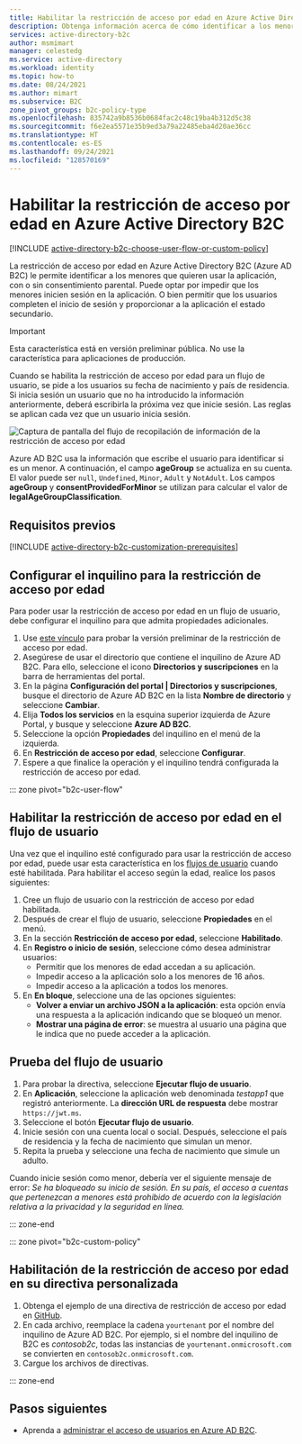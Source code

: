 ```yaml
---
title: Habilitar la restricción de acceso por edad en Azure Active Directory B2C | Microsoft Docs
description: Obtenga información acerca de cómo identificar a los menores mediante la aplicación.
services: active-directory-b2c
author: msmimart
manager: celestedg
ms.service: active-directory
ms.workload: identity
ms.topic: how-to
ms.date: 08/24/2021
ms.author: mimart
ms.subservice: B2C
zone_pivot_groups: b2c-policy-type
ms.openlocfilehash: 835742a9b8536b0684fac2c48c19ba4b312d5c38
ms.sourcegitcommit: f6e2ea5571e35b9ed3a79a22485eba4d20ae36cc
ms.translationtype: HT
ms.contentlocale: es-ES
ms.lasthandoff: 09/24/2021
ms.locfileid: "128570169"
---
```

# <a name="enable-age-gating-in-azure-active-directory-b2c"></a>Habilitar la restricción de acceso por edad en Azure Active Directory B2C

[!INCLUDE [active-directory-b2c-choose-user-flow-or-custom-policy](../../includes/active-directory-b2c-choose-user-flow-or-custom-policy.md)]

La restricción de acceso por edad en Azure Active Directory B2C (Azure AD B2C) le permite identificar a los menores que quieren usar la aplicación, con o sin consentimiento parental. Puede optar por impedir que los menores inicien sesión en la aplicación. O bien permitir que los usuarios completen el inicio de sesión y proporcionar a la aplicación el estado secundario. 

>[!IMPORTANT]
>Esta característica está en versión preliminar pública. No use la característica para aplicaciones de producción.
>

Cuando se habilita la restricción de acceso por edad para un flujo de usuario, se pide a los usuarios su fecha de nacimiento y país de residencia. Si inicia sesión un usuario que no ha introducido la información anteriormente, deberá escribirla la próxima vez que inicie sesión. Las reglas se aplican cada vez que un usuario inicia sesión.

![Captura de pantalla del flujo de recopilación de información de la restricción de acceso por edad](./media/age-gating/age-gating-information-gathering.png)

Azure AD B2C usa la información que escribe el usuario para identificar si es un menor. A continuación, el campo **ageGroup** se actualiza en su cuenta. El valor puede ser `null`, `Undefined`, `Minor`, `Adult` y `NotAdult`.  Los campos **ageGroup** y **consentProvidedForMinor** se utilizan para calcular el valor de **legalAgeGroupClassification**.


## <a name="prerequisites"></a>Requisitos previos

[!INCLUDE [active-directory-b2c-customization-prerequisites](../../includes/active-directory-b2c-customization-prerequisites.md)]

## <a name="set-up-your-tenant-for-age-gating"></a>Configurar el inquilino para la restricción de acceso por edad

Para poder usar la restricción de acceso por edad en un flujo de usuario, debe configurar el inquilino para que admita propiedades adicionales.

1. Use [este vínculo](https://portal.azure.com/?Microsoft_AAD_B2CAdmin_agegatingenabled=true#blade/Microsoft_AAD_B2CAdmin/TenantManagementMenuBlade/overview) para probar la versión preliminar de la restricción de acceso por edad.
1. Asegúrese de usar el directorio que contiene el inquilino de Azure AD B2C. Para ello, seleccione el icono **Directorios y suscripciones** en la barra de herramientas del portal.
1. En la página **Configuración del portal | Directorios y suscripciones**, busque el directorio de Azure AD B2C en la lista **Nombre de directorio** y seleccione **Cambiar**.
1. Elija **Todos los servicios** en la esquina superior izquierda de Azure Portal, y busque y seleccione **Azure AD B2C**.
1. Seleccione la opción **Propiedades** del inquilino en el menú de la izquierda.
1. En **Restricción de acceso por edad**, seleccione **Configurar**.
1. Espere a que finalice la operación y el inquilino tendrá configurada la restricción de acceso por edad.

::: zone pivot="b2c-user-flow"

## <a name="enable-age-gating-in-your-user-flow"></a>Habilitar la restricción de acceso por edad en el flujo de usuario

Una vez que el inquilino esté configurado para usar la restricción de acceso por edad, puede usar esta característica en los [flujos de usuario](user-flow-versions.md) cuando esté habilitada. Para habilitar el acceso según la edad, realice los pasos siguientes:

1. Cree un flujo de usuario con la restricción de acceso por edad habilitada.
1. Después de crear el flujo de usuario, seleccione **Propiedades** en el menú.
1. En la sección **Restricción de acceso por edad**, seleccione **Habilitado**.
1. En **Registro o inicio de sesión**, seleccione cómo desea administrar usuarios:
    - Permitir que los menores de edad accedan a su aplicación.
    - Impedir acceso a la aplicación solo a los menores de 16 años.
    - Impedir acceso a la aplicación a todos los menores.
1. En **En bloque**, seleccione una de las opciones siguientes:
    - **Volver a enviar un archivo JSON a la aplicación**: esta opción envía una respuesta a la aplicación indicando que se bloqueó un menor.
    - **Mostrar una página de error**: se muestra al usuario una página que le indica que no puede acceder a la aplicación.

## <a name="test-your-user-flow"></a>Prueba del flujo de usuario

1. Para probar la directiva, seleccione **Ejecutar flujo de usuario**.
1. En **Aplicación**, seleccione la aplicación web denominada *testapp1* que registró anteriormente. La **dirección URL de respuesta** debe mostrar `https://jwt.ms`.
1. Seleccione el botón **Ejecutar flujo de usuario**.
1. Inicie sesión con una cuenta local o social. Después, seleccione el país de residencia y la fecha de nacimiento que simulan un menor. 
1. Repita la prueba y seleccione una fecha de nacimiento que simule un adulto.  

Cuando inicie sesión como menor, debería ver el siguiente mensaje de error: *Se ha bloqueado su inicio de sesión. En su país, el acceso a cuentas que pertenezcan a menores está prohibido de acuerdo con la legislación relativa a la privacidad y la seguridad en línea.*

::: zone-end

::: zone pivot="b2c-custom-policy"

## <a name="enable-age-gating-in-your-custom-policy"></a>Habilitación de la restricción de acceso por edad en su directiva personalizada

1. Obtenga el ejemplo de una directiva de restricción de acceso por edad en [GitHub](https://github.com/azure-ad-b2c/samples/tree/master/policies).
1. En cada archivo, reemplace la cadena `yourtenant` por el nombre del inquilino de Azure AD B2C. Por ejemplo, si el nombre del inquilino de B2C es *contosob2c*, todas las instancias de `yourtenant.onmicrosoft.com` se convierten en `contosob2c.onmicrosoft.com`.
1. Cargue los archivos de directivas.

::: zone-end

## <a name="next-steps"></a>Pasos siguientes

- Aprenda a [administrar el acceso de usuarios en Azure AD B2C](manage-user-access.md).
